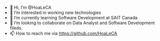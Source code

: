 - 👋 Hi, I’m @HoaLeCA
- 👀 I’m interested in working new technologies
- 🌱 I’m currently learning Software Development at SAIT Canada
- 💞️ I’m looking to collaborate on Data Analyst and Software Development fileds.
- 📫 How to reach me via https://github.com/HoaLeCA

<!---
HoaLeCA/HoaLeCA is a ✨ special ✨ repository because its `README.md` (this file) appears on your GitHub profile.
You can click the Preview link to take a look at your changes.
--->
